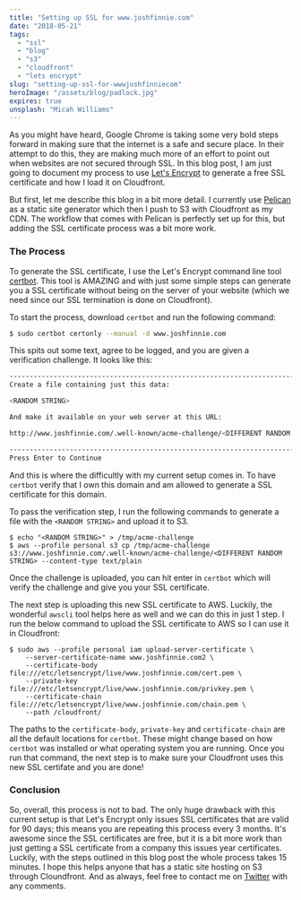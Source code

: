 ```yaml
---
title: "Setting up SSL for www.joshfinnie.com"
date: "2018-05-21"
tags:
  - "ssl"
  - "blog"
  - "s3"
  - "cloudfront"
  - "lets encrypt"
slug: "setting-up-ssl-for-wwwjoshfinniecom"
heroImage: "/assets/blog/padlock.jpg"
expires: true
unsplash: "Micah Williams"
---
```


As you might have heard, Google Chrome is taking some very bold steps forward in making sure that the internet is a safe and secure place. In their attempt to do this, they are making much more of an effort to point out when websites are not secured through SSL. In this blog post, I am just going to document my process to use [Let's Encrypt](https://letsencrypt.org/) to generate a free SSL certificate and how I load it on Cloudfront.

But first, let me describe this blog in a bit more detail. I currently use [Pelican](http://docs.getpelican.com/en/stable/) as a static site generator which then I push to S3 with Cloudfront as my CDN. The workflow that comes with Pelican is perfectly set up for this, but adding the SSL certificate process was a bit more work.

### The Process

To generate the SSL certificate, I use the Let's Encrypt command line tool [certbot](https://certbot.eff.org/). This tool is AMAZING and with just some simple steps can generate you a SSL certificate without being on the server of your website (which we need since our SSL termination is done on Cloudfront).

To start the process, download `certbot` and run the following command:

```bash
$ sudo certbot certonly --manual -d www.joshfinnie.com

```

This spits out some text, agree to be logged, and you are given a verification challenge. It looks like this:

```bash
-------------------------------------------------------------------------------
Create a file containing just this data:

<RANDOM STRING>

And make it available on your web server at this URL:

http://www.joshfinnie.com/.well-known/acme-challenge/<DIFFERENT RANDOM STRING>

-------------------------------------------------------------------------------
Press Enter to Continue
```

And this is where the difficultly with my current setup comes in. To have `certbot` verify that I own this domain and am allowed to generate a SSL certificate for this domain.

To pass the verification step, I run the following commands to generate a file with the `<RANDOM STRING>` and upload it to S3.

```
$ echo "<RANDOM STRING>" > /tmp/acme-challenge
$ aws --profile personal s3 cp /tmp/acme-challenge s3://www.joshfinnie.com/.well-known/acme-challenge/<DIFFERENT RANDOM STRING> --content-type text/plain
```

Once the challenge is uploaded, you can hit enter in `certbot` which will verify the challenge and give you your SSL certificate.

The next step is uploading this new SSL certificate to AWS. Luckily, the wonderful `awscli` tool helps here as well and we can do this in just 1 step. I run the below command to upload the SSL certificate to AWS so I can use it in Cloudfront:

```
$ sudo aws --profile personal iam upload-server-certificate \
    --server-certificate-name www.joshfinnie.com2 \
    --certificate-body file:///etc/letsencrypt/live/www.joshfinnie.com/cert.pem \
    --private-key file:///etc/letsencrypt/live/www.joshfinnie.com/privkey.pem \
    --certificate-chain file:///etc/letsencrypt/live/www.joshfinnie.com/chain.pem \
    --path /cloudfront/
```

The paths to the `certificate-body`, `private-key` and `certificate-chain` are all the default locations for `certbot`. These might change based on how `certbot` was installed or what operating system you are running. Once you run that command, the next step is to make sure your Cloudfront uses this new SSL certifate and you are done!

### Conclusion

So, overall, this process is not to bad. The only huge drawback with this current setup is that Let's Encrypt only issues SSL certificates that are valid for 90 days; this means you are repeating this process every 3 months. It's awesome since the SSL certificates are free, but it is a bit more work than just getting a SSL certificate from a company this issues year certificates. Luckily, with the steps outlined in this blog post the whole process takes 15 minutes. I hope this helps anyone that has a static site hosting on S3 through Cloundfront. And as always, feel free to contact me on [Twitter](https://twitter.com/joshfinnie) with any comments.
